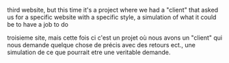 third website, but this time it's a project where we had a "client" that asked us for a specific website with a specific style, a simulation of what it could be to have a job to do

troisieme site, mais cette fois ci c'est un projet où nous avons un "client" qui nous demande quelque chose de précis avec des retours ect., une simulation de ce que pourrait etre une veritable demande.
